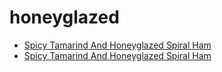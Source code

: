# honeyglazed

 * [Spicy Tamarind And Honeyglazed Spiral Ham](../../index/s/spicy-tamarind-and-honeyglazed-spiral-ham.json)
 * [Spicy Tamarind And Honeyglazed Spiral Ham](../../index/s/spicy-tamarind-and-honeyglazed-spiral-ham.json)
